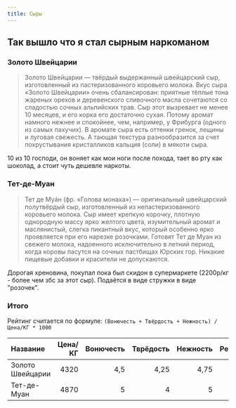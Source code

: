 ```yaml
---
title: Сыры
---
```


## Так вышло что я стал сырным наркоманом

### Золото Швейцарии

> Золото Швейцарии — твёрдый выдержанный швейцарский сыр, изготовленный из пастеризованного коровьего молока. Вкус сыра «Золото Швейцарии» очень сбалансирован: приятные тёплые тона жареных орехов и деревенского сливочного масла сочетаются со сладостью сочных альпийских трав. Сыр этот вызревает не менее 10 месяцев, и его корка его достаточно сухая. Потому аромат намного нежнее и спокойнее, чем, например, у Фрибурга (одного из самых пахучих). В аромате сыра есть оттенки гренок, лещины и луговая свежесть. А тающая текстура разнообразится за счет похрустывания кристалликов кальция (соли) в мякоти сыра.

10 из 10 господи, он воняет как мои ноги после похода, тает во рту как шоколад, а стоит чуть дешевле наркоты.

### Тет-де-Муан

> Тет де Муáн (фр. «Голова монаха») — оригинальный швейцарский полутвёрдый сыр, изготовленный из непастеризованного коровьего молока. Сыр имеет крепкую корочку, плотную однородную массу ярко желтого цвета, изумительный аромат и маслянистый, слегка пикантный вкус, который особенно ярко проявляется при его нарезке розочками. Готовят Тет де Муан из свежего молока, надоенного исключительно в летний период, когда коровы пасутся на сочных пастбищах Юрских гор. Никакие пищевые добавки и красители не допускаются.

Дорогая хреновина, покупал пока был скидон в супермаркете (2200р/кг - более чем збс за этот сыр). Подаётся в виде стружки в виде "розочек".

### Итого

Рейтинг считается по формуле: `(Вонючесть + Твёрдость + Нежность) / Цена/КГ * 1000`

| Название | Цена/КГ | Вонючесть | Тврёдость | Нежность | Рейтинг |
|:----|----:|----:|----:|----:|----:|
| Золото Швейцарии | 4320 | 4,5 | 4,25 | 4,75 | 3,125 |
| Тет-де-Муан | 4870	| 5 |	4 |	5	|	2,874 |
